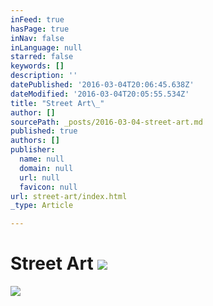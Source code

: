 ```yaml
---
inFeed: true
hasPage: true
inNav: false
inLanguage: null
starred: false
keywords: []
description: ''
datePublished: '2016-03-04T20:06:45.638Z'
dateModified: '2016-03-04T20:05:55.534Z'
title: "Street Art\_"
author: []
sourcePath: _posts/2016-03-04-street-art.md
published: true
authors: []
publisher:
  name: null
  domain: null
  url: null
  favicon: null
url: street-art/index.html
_type: Article

---
```

# Street Art ![](https://the-grid-user-content.s3-us-west-2.amazonaws.com/42465dc0-343d-401b-aac7-2b5cbd4945a9.jpg)
![](https://the-grid-user-content.s3-us-west-2.amazonaws.com/254139ad-86a0-46d9-b2ee-738b2ae989e9.jpg)